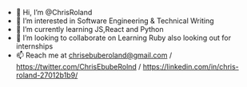- 👋 Hi, I’m @ChrisRoland
- 👀 I’m interested in Software Engineering & Technical Writing
- 🌱 I’m currently learning JS,React and Python
- 💞️ I’m looking to collaborate on Learning Ruby also looking out for internships
- 📫 Reach me at chrisebuberoland@gmail.com / https://twitter.com/ChrisEbubeRolnd / https://linkedin.com/in/chris-roland-27012b1b9/

<!---
ChrisRoland/ChrisRoland is a ✨ special ✨ repository because its `README.md` (this file) appears on your GitHub profile.
You can click the Preview link to take a look at your changes.
--->
